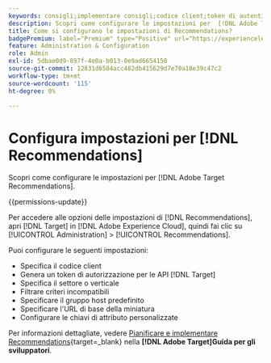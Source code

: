 ```yaml
---
keywords: consigli;implementare consigli;codice client;token di autenticazione;settore verticale;filtrare modalità incompatibile;gruppo host predefinito;base miniature;generare token di autenticazione;token di autenticazione;
description: Scopri come configurare le impostazioni per  [!DNL Adobe Target Recommendations].
title: Come si configurano le impostazioni di Recommendations?
badgePremium: label="Premium" type="Positive" url="https://experienceleague.adobe.com/docs/target/using/introduction/intro.html?lang=en#premium newtab=true" tooltip="Scopri cosa è incluso in Target Premium."
feature: Administration & Configuration
role: Admin
exl-id: 5dbae0d9-897f-4e0a-b013-0e9ad6654150
source-git-commit: 12831d6584acc482db415629d7e70a18e39c47c2
workflow-type: tm+mt
source-wordcount: '115'
ht-degree: 0%

---
```


# Configura impostazioni per [!DNL Recommendations]

Scopri come configurare le impostazioni per [!DNL Adobe Target Recommendations].

{{permissions-update}}

Per accedere alle opzioni delle impostazioni di [!DNL Recommendations], apri [!DNL Target] in [!DNL Adobe Experience Cloud], quindi fai clic su [!UICONTROL Administration] > [!UICONTROL Recommendations].

Puoi configurare le seguenti impostazioni:

* Specifica il codice client
* Genera un token di autorizzazione per le API [!DNL Target]
* Specifica il settore o verticale
* Filtrare criteri incompatibili
* Specificare il gruppo host predefinito
* Specificare l&#39;URL di base della miniatura
* Configurare le chiavi di attributo personalizzate

Per informazioni dettagliate, vedere [Pianificare e implementare Recommendations](https://experienceleague.adobe.com/en/docs/target-dev/developer/recommendations){target=_blank} nella **[!DNL Adobe Target]Guida per gli sviluppatori**.
